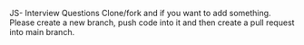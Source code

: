 JS- Interview Questions
Clone/fork and if you want to add something. Please create a new branch, push code into it and then create a pull request into main branch.
